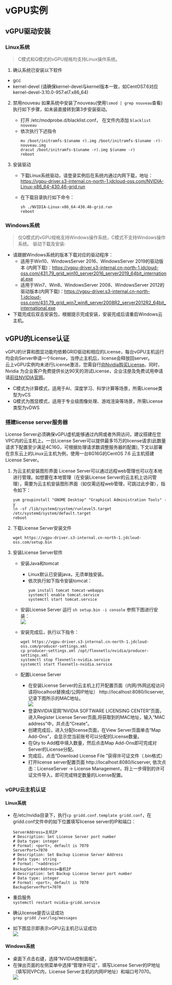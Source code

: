 # vGPU实例

## vGPU驱动安装

### Linux系统

> C模式和Q模式的vGPU规格均支持Linux操作系统。
    
1. 确认系统已安装以下软件
  * gcc 
  * kernel-devel (请确保kernel-devel与kernel版本一致，如CentOS7.6对应kernel-devel-3.10.0-957.el7.x86_64)
2. 禁用nouveau
	如果系统中安装了nouveau(使用```lsmod | grep nouveau```查看)执行如下步骤，如未装直接转到第3步安装驱动。<br>
	* 打开 /etc/modprobe.d/blacklist.conf， 在文件内添加 `blacklist nouveau` <br>
	* 依次执行下述指令
		```Shell
		mv /boot/initramfs-$(uname r).img /boot/initramfs-$(uname -r)-nouveau.img
		dracut /boot/initramfs-$(uname -r).img $(uname -r)
		reboot
		```

3.  安装驱动
	* 下载Linux系统驱动，请登录实例后在系统内通过内网下载，地址：<br> https://vgpu-driver.s3-internal.cn-north-1.jdcloud-oss.com/NVIDIA-Linux-x86_64-430.46-grid.run
		
	* 在下载目录执行如下命令：
		```Shell
		sh ./NVIDIA-Linux-x86_64-430.46-grid.run
		reboot
		```

### Windows系统

> 仅Q模式的vGPU规格支持Windows操作系统，C模式不支持Windows操作系统。
驱动下载及安装:
* 请跟据Windows系统的版本下载对应的驱动程序：<br>
	* 适用于Win10、WindowsServer 2016、WindowsServer 2019的驱动版本 (内网下载)：https://vgpu-driver.s3-internal.cn-north-1.jdcloud-oss.com/431.79_grid_win10_server2016_server2019_64bit_international.exe <br>
	* 适用于Win7、Win8、WindowsServer 2008、WindowsServer 2012的驱动版本(内网下载)：https://vgpu-driver.s3-internal.cn-north-1.jdcloud-oss.com/431.79_grid_win7_win8_server2008R2_server2012R2_64bit_international.exe <br> 
* 下载完成后双击安装包，根据提示完成安装，安装完成后请重启Windows云主机。



## vGPU的License认证

vGPU的计算和图显功能均依赖GRID驱动和相应的License，每台vGPU主机运行均会向Server申请一个license，当停止主机后，license会释放回server。<br>
云上vGPU实例均未进行License激活，您需自行[向Nvidia购买License](https://www.nvidia.cn/data-center/buy-grid/)。同时，Nvidia 为企业客户免费提供长达90天的测试License，企业注册及免费试用申请请[前往NVIDIA官网](https://enterpriseproductregistration.nvidia.com/?LicType=EVAL&ProductFamily=vGPU)。<br>
* C模式为计算模式，适用于AI、深度学习、科学计算等场景，所需License类型为vCS<br>
* Q模式为图显模式，适用于专业级图像处理、游戏渲染等场景，所需License类型为vDWS<br>

### 搭建license server服务器  

License Server必须确保vGPU虚机能够通过内网或者外网访问，建议搭建在您VPC内的云主机上。一台License Server可以提供最多15万的license请求(此数量请求下配置至少满足4C16G，可根据处理请求数调整服务器的配置), 下文以部署在京东云上的Linux云主机为例，使用一台8G16G的CentOS 7.6 云主机搭建License Server。

1. 为云主机安装图形界面
	License Server可以通过远程web管理也可以在本地进行管理。如想要在本地管理（在安装License Server的云主机上访问管理），需要为云主机安装图形界面（如仅需远程web管理，可跳过此步骤），指令如下：            
	```Shell
	yum groupinstall "GNOME Desktop" "Graphical Administration Tools" -y
	ln -sf /lib/systemd/system/runlevel5.target /etc/systemd/system/default.target                
	reboot
	```

2. 下载License Server安装文件

	```Shell
	wget https://vgpu-driver.s3-internal.cn-north-1.jdcloud-oss.com/setup.bin
	```
3. 安装License Server软件
	* 安装Java和tomcat
		* Linux默认已安装java，无须单独安装。
		* 依次执行如下指令安装tomcat：  
			```Shell
			yum install tomcat tomcat-webapps
			systemctl enable tomcat.service
			systemctl start tomcat.service
			```

	* 安装License Server
		运行 ` sh setup.bin -i console `
		参照下图进行安装：<br>![](https://img1.jcloudcs.com/cn/image/vm/vgpu-licenseserver1.png)

	* 安装完成后，执行以下指令：

		```Shell
		wget https://vgpu-driver.s3-internal.cn-north-1.jdcloud-oss.com/producer-settings.xml
		cp producer-settings.xml /opt/flexnetls/nvidia/producer-settings.xml
		systemctl stop flexnetls-nvidia.service
		systemctl start flexnetls-nvidia.service
		```
	* 配置License Server
		* 在安装License Server的云主机上打开配置页面（内网/外网远程访问请将localhost替换成/公网IP地址） http://localhost:8080/licserver, 记录下图所示的MAC地址。<br>![](https://img1.jcloudcs.com/cn/image/vm/vgpu-licenseserver2.png)
		* 登录NVIDIA官网”NVIDIA SOFTWARE LICENSING CENTER”页面，进入Register License Server页面,将获取到的MAC地址，输入“MAC address”中，并点击“Create”。
		* 创建完成后，进入分配license页面，在View Server页面单击“Map Add-Ons”，会显示您当前账号可以分配的License数量。
		* 在Qty to Add框中填入数量，然后点击Map Add-Ons即可完成对Server的License分配。
		* 完成后，点击“Download License File ”获得许可证文件（.bin格式）
		* 打开license server配置页面 http://localhost:8080/licserver, 依次点击：LicenseServer -> License Management，将上一步得到的许可证文件导入，即可完成特定数量的License配置。

### vGPU云主机认证
#### Linux系统

* 在/etc/nvidia目录下，执行` cp gridd.conf.template gridd.conf `，在gridd.conf文件中的如下位置填写license server的IP和端口：

	```Shell
	ServerAddress=主机IP
	# Description: Set License Server port number
	# Data type: integer
	# Format: <port>, default is 7070
	ServerPort=7070
	# Description: Set Backup License Server Address
	# Data type: string
	# Format: "<address>"
	BackupServerAddress=备机IP
	# Description: Set Backup License Server port number
	# Data type: integer
	# Format: <port>, default is 7070
	BackupServerPort=7070
	```
* 重启服务<br>
` systemctl restart nvidia-gridd.service `

* 确认license是否认证成功<br>
`grep gridd /var/log/messages`

* 如下图显示即表示vGPU云主机已认证成功 <br>
![](https://img1.jcloudcs.com/cn/image/vm/vgpu-licenseserver3.png)

#### Windows系统
* 桌面下点击右键，选择“NVIDIA控制面板”。<br>
* 在弹出页面的左侧菜单中选择“管理许可证”，填写License Server的IP地址（填写同VPC内，License Server主机的内网IP地址）和端口号7070。<br>
![](https://img1.jcloudcs.com/cn/image/vm/vgpu-licenseserver4.png)
